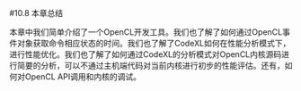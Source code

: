 #10.8 本章总结

本章中我们简单介绍了一个OpenCL开发工具。我们也了解了如何通过OpenCL事件对象获取命令相应状态的时间。我们也了解了CodeXL如何在性能分析模式下，进行性能优化。我们也了解了如何通过CodeXL的分析模式对OpenCL内核源码进行简要的分析，可以不通过主机端代码对当前内核进行初步的性能评估。还有，如何对OpenCL API调用和内核的调试。
